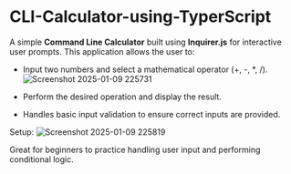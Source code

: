 # CLI-Calculator-using-TyperScript

A simple **Command Line Calculator** built using **Inquirer.js** for interactive user prompts. This application allows the user to:  
- Input two numbers and select a mathematical operator (+, -, *, /).
![Screenshot 2025-01-09 225731](https://github.com/user-attachments/assets/a70813ca-214b-4c6b-8446-3f0d3e35c0e9)

- Perform the desired operation and display the result.  
- Handles basic input validation to ensure correct inputs are provided.

Setup:
![Screenshot 2025-01-09 225819](https://github.com/user-attachments/assets/34fc0528-ff6f-4d09-93c0-609bfeffc473)

Great for beginners to practice handling user input and performing conditional logic.
